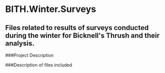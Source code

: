 # BITH.Winter.Surveys
## Files related to results of surveys conducted during the winter for Bicknell's Thrush and their analysis.

###Project Description

###Description of files included

